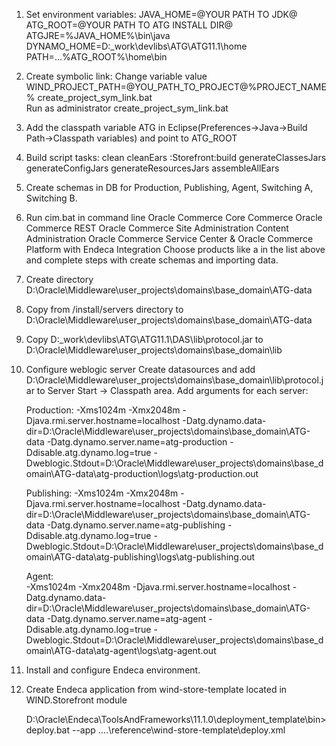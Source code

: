 1. Set environment variables:
	JAVA_HOME=@YOUR PATH TO JDK@
	ATG_ROOT=@YOUR PATH TO ATG INSTALL DIR@
	ATGJRE=%JAVA_HOME%\bin\java
	DYNAMO_HOME=D:\_work\devlibs\ATG\ATG11.1\home\
	PATH=...%ATG_ROOT%\home\bin
2. Create symbolic link:
   Change variable value WIND_PROJECT_PATH=@YOU_PATH_TO_PROJECT@%PROJECT_NAME% create_project_sym_link.bat 	
   Run as administrator create_project_sym_link.bat
3. Add the classpath variable ATG in Eclipse(Preferences->Java->Build Path->Classpath variables) and point to ATG_ROOT
4. Build script tasks:
	clean
	cleanEars
	:Storefront:build
	generateClassesJars
	generateConfigJars
	generateResourcesJars
	assembleAllEars
5. Create schemas in DB for Production, Publishing, Agent, Switching A, Switching B.
6. Run cim.bat in command line
   Oracle Commerce Core Commerce 
   Oracle Commerce REST 
   Oracle Commerce Site Administration 
   Content Administration
   Oracle Commerce Service Center & 
   Oracle Commerce Platform with Endeca Integration
   Choose products like a in the list above and complete steps with create schemas and importing data.
7. Create directory D:\Oracle\Middleware\user_projects\domains\base_domain\ATG-data
8. Copy from /install/servers directory to D:\Oracle\Middleware\user_projects\domains\base_domain\ATG-data
9. Copy D:\_work\devlibs\ATG\ATG11.1\DAS\lib\protocol.jar to D:\Oracle\Middleware\user_projects\domains\base_domain\lib
10. Configure weblogic server
    Create datasources and add D:\Oracle\Middleware\user_projects\domains\base_domain\lib\protocol.jar
    to Server Start -> Classpath area.
    Add arguments for each server:
	
	Production:
	-Xms1024m -Xmx2048m -Djava.rmi.server.hostname=localhost -Datg.dynamo.data-dir=D:\Oracle\Middleware\user_projects\domains\base_domain\ATG-data -Datg.dynamo.server.name=atg-production -Ddisable.atg.dynamo.log=true -Dweblogic.Stdout=D:\Oracle\Middleware\user_projects\domains\base_domain\ATG-data\atg-production\logs\atg-production.out
	
	Publishing:
	-Xms1024m -Xmx2048m -Djava.rmi.server.hostname=localhost -Datg.dynamo.data-dir=D:\Oracle\Middleware\user_projects\domains\base_domain\ATG-data -Datg.dynamo.server.name=atg-publishing -Ddisable.atg.dynamo.log=true -Dweblogic.Stdout=D:\Oracle\Middleware\user_projects\domains\base_domain\ATG-data\atg-publishing\logs\atg-publishing.out
     
	Agent:	 
	-Xms1024m -Xmx2048m -Djava.rmi.server.hostname=localhost -Datg.dynamo.data-dir=D:\Oracle\Middleware\user_projects\domains\base_domain\ATG-data -Datg.dynamo.server.name=atg-agent -Ddisable.atg.dynamo.log=true -Dweblogic.Stdout=D:\Oracle\Middleware\user_projects\domains\base_domain\ATG-data\atg-agent\logs\atg-agent.out

11. Install and configure Endeca environment.
12. Create Endeca application from wind-store-template located in WIND.Storefront module

	D:\Oracle\Endeca\ToolsAndFrameworks\11.1.0\deployment_template\bin>deploy.bat --app ..\..\reference\wind-store-template\deploy.xml


